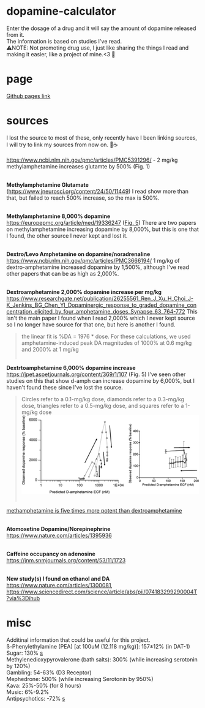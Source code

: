 # dopamine-calculator

Enter the dosage of a drug and it will say the amount of dopamine released from it.<br/>
The information is based on studies I've read. <br/>
:warning:NOTE: Not promoting drug use, I just like sharing the things I read and making it easier, like a project of mine.<3 :pill:

# page
[Github pages link](https://potatochips2001.github.io/dopamine-calculator/index.html)

# sources
I lost the source to most of these, only recently have I been linking sources, I will try to link my sources from now on. :pill::coffee:<br/> <br/>
https://www.ncbi.nlm.nih.gov/pmc/articles/PMC5391296/ - 2 mg/kg methylamphetamine increases glutamte by 500% (Fig. 1)<br/> <br/>

<b>Methylamphetamine Glutamate</b> (https://www.jneurosci.org/content/24/50/11449) I read show more than that, but failed to reach 500% increase, so the max is 500%.<br/> <br/>

<b>Methylamphetamine 8,000% dopamine</b> https://europepmc.org/article/med/19336247 ([Fig. 5](/img/meth_8000.jpg)) There are two papers on methylamphetamine increasing dopamine by 8,000%, but this is one that I found, the other source I never kept and lost it. <br/> <br/>

<b>Dextro/Levo Amphetamine on dopamine/noradrenaline</b> https://www.ncbi.nlm.nih.gov/pmc/articles/PMC3666194/ 1 mg/kg of dextro-amphetamine increased dopamine by 1,500%, although I've read other papers that can be as high as 2,000%. <br/> <br/>

<b>Dextroamphetamine 2,000% dopamine increase per mg/kg</b> https://www.researchgate.net/publication/26255561_Ren_J_Xu_H_Choi_J-K_Jenkins_BG_Chen_YI_Dopaminergic_response_to_graded_dopamine_concentration_elicited_by_four_amphetamine_doses_Synapse_63_764-772 This isn't the main paper I found when I read 2,000% which I never kept source so I no longer have source for that one, but here is another I found. <br/>
> the linear fit is %DA = 1976 * dose. For these calculations, we used amphetamine-induced peak DA magnitudes of 1000% at 0.6 mg/kg and 2000% at 1 mg/kg <br/> <br/>

<b>Dextrtoamphetamine 6,000% dopamine increase</b> https://jpet.aspetjournals.org/content/369/1/107 (Fig. 5) I've seen other studies on this that show d-amph can increase dopamine by 6,000%, but I haven't found these since I've lost the source.
> Circles refer to a 0.1-mg/kg dose, diamonds refer to a 0.3-mg/kg dose, triangles refer to a 0.5-mg/kg dose, and squares refer to a 1-mg/kg dose
![](/img/dextroamphetamine_6000.jpg)
<br/> <br/>

[methamphetamine is five times more potent than dextroamphetamine](https://www.ncbi.nlm.nih.gov/pmc/articles/PMC2631950/) <br/> <br/>

<b>Atomoxetine Dopamine/Norepinephrine</b> https://www.nature.com/articles/1395936 <br/> <br/>

<b>Caffeine occupancy on adenosine</b> https://jnm.snmjournals.org/content/53/11/1723 <br/> <br/>

<b>New study(s) I found on ethanol and DA</b> https://www.nature.com/articles/1300081, https://www.sciencedirect.com/science/article/abs/pii/074183299290004T?via%3Dihub

# misc
Additinal information that could be useful for this project. <br/>
ß-Phenylethylamine (PEA) [at 100uM (12.118 mg/kg)]: 157±12% (in DAT-1) <br/>
Sugar: 130% <a href="https://pubmed.ncbi.nlm.nih.gov/15987666/">s</a> <br/>
Methylenedioxypyrovalerone (bath salts): 300% (while increasing serotonin by 120%) <br/>
Gambling: 54-63% (D3 Receptor) <br/>
Mephedrone: 500% (while increasing Serotonin by 950%) <br/>
Kava: 25%-50% (for 8 hours) <br/>
Music: 6%-9.2% <br/>
Antipsychotics: -72% <a href="https://www.ncbi.nlm.nih.gov/books/NBK519503/">s</a><br/>
